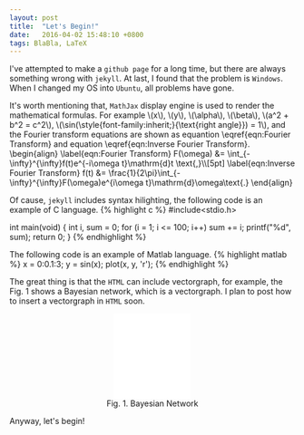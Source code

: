 ```yaml
---
layout: post
title:  "Let's Begin!"
date:   2016-04-02 15:48:10 +0800
tags: BlaBla, LaTeX
---
```

I've attempted to make a `github page` for a long time, but there are always something wrong with `jekyll`. At last, I found that the problem is `Windows`. When I changed my OS into `Ubuntu`, all problems have gone.

It's worth mentioning that, `MathJax` display engine is used to render the mathematical formulas. For example \\(x\\), \\(y\\), \\(\alpha\\), \\(\beta\\), \\(a^2 + b^2 = c^2\\), \\(\sin(\style{font-family:inherit;}{\text{right angle}}) = 1\\), and the Fourier transform equations are shown as equantion \eqref{eqn:Fourier Transform} and equation \eqref{eqn:Inverse Fourier Transform}.
\begin{align}
    \label{eqn:Fourier Transform}
    F(\omega) &= \int_{-\infty}^{\infty}f(t)e^{-i\omega t}\mathrm{d}t \text{,}\\\\[5pt]
    \label{eqn:Inverse Fourier Transform}
    f(t) &= \frac{1}{2\pi}\int_{-\infty}^{\infty}F(\omega)e^{i\omega t}\mathrm{d}\omega\text{.}
\end{align}

Of cause, `jekyll` includes syntax hilighting, the following code is an example of C language.
{% highlight c %}
#include<stdio.h>

int main(void)
{
    int i, sum = 0;
    for (i = 1; i <= 100; i++)
        sum += i;
    printf("%d", sum);
    return 0;
}
{% endhighlight %}

The following code is an example of Matlab language. 
{% highlight matlab %}
x = 0:0.1:3;
y = sin(x);
plot(x, y, 'r');
{% endhighlight %}

The great thing is that the `HTML` can include vectorgraph, for example, the Fig. 1 shows a Bayesian network, which is a vectorgraph. I plan to post how to insert a vectorgraph in `HTML` soon.
<div align="center">
<embed src = "/figures/SVG.Test.Figure.svg" width="135.2398152px"><br>
<figcaption>Fig. 1. Bayesian Network</figcaption>
</div>

Anyway, let's begin!

